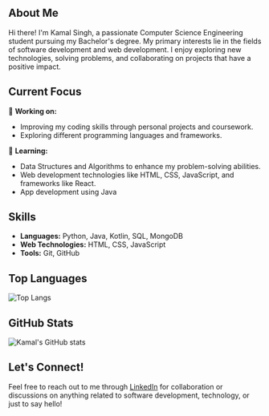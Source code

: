 ## About Me
Hi there!  I'm Kamal Singh, a passionate Computer Science Engineering student pursuing my Bachelor's degree. My primary interests lie in the fields of software development and web development. I enjoy exploring new technologies, solving problems, and collaborating on projects that have a positive impact.

## Current Focus
🔭 **Working on:**  
- Improving my coding skills through personal projects and coursework.
- Exploring different programming languages and frameworks.

🌱 **Learning:**  
- Data Structures and Algorithms to enhance my problem-solving abilities.
- Web development technologies like HTML, CSS, JavaScript, and frameworks like React.
- App development using Java 

## Skills
- **Languages:** Python, Java, Kotlin, SQL, MongoDB
- **Web Technologies:** HTML, CSS, JavaScript
- **Tools:** Git, GitHub

## Top Languages
![Top Langs](https://github-readme-stats.vercel.app/api/top-langs/?username=Iamkamalsingh&layout=compact&theme=radical)

  ## GitHub Stats
![Kamal's GitHub stats](https://github-readme-stats.vercel.app/api?username=Iamkamalsingh&show_icons=true&theme=radical)

## Let's Connect!
Feel free to reach out to me through [LinkedIn](https://www.linkedin.com/in/itsmekamal/) for collaboration or discussions on anything related to software development, technology, or just to say hello!
